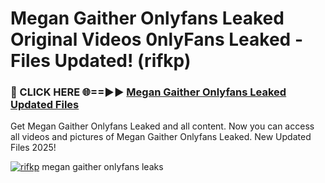 # Megan Gaither Onlyfans Leaked Original Videos 0nlyFans Leaked - Files Updated! (rifkp)

<h3>🔴 CLICK HERE 🌐==►► <a href="https://tinyurl.com/3hn5wdd3" rel="nofollow">Megan Gaither Onlyfans Leaked Updated Files</a></h3>

Get Megan Gaither Onlyfans Leaked and all content. Now you can access all videos and pictures of Megan Gaither Onlyfans Leaked. New Updated Files 2025!

[![rifkp](https://i.imgur.com/4HnBqBT.gif)](https://tinyurl.com/3hn5wdd3)
megan gaither onlyfans leaks